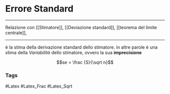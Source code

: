 # Errore Standard 
--- 
Relazione con [[Stimatore]], [[Deviazione standard]], [[teorema del limite centrale]], 

---

è la stima della derivazione standard dello stimatore. 
in altre parole è una stima della *Variabilità* dello stimatore, ovvero la sua **imprecisione**

$$se = \frac {S}{\sqrt n}$$


### Tags
#Latex 
#Latex_Frac
#Latex_Sqrt



